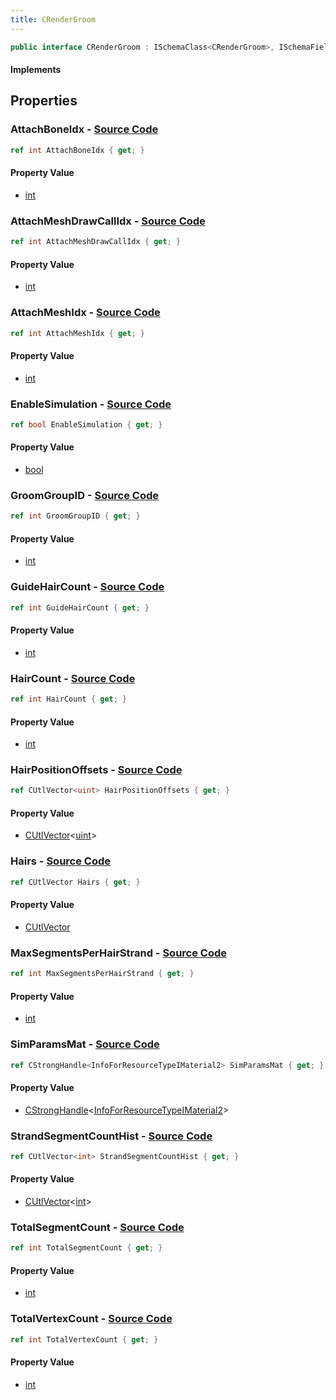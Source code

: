 ```yaml
---
title: CRenderGroom
---
```


```csharp
public interface CRenderGroom : ISchemaClass<CRenderGroom>, ISchemaField, ISchemaClass, INativeHandle
```

#### Implements

## Properties

### **AttachBoneIdx** - [Source Code](https://github.com/swiftly-solution/swiftlys2/blob/main/managed/src/SwiftlyS2.Generated/Schemas/Interfaces/CRenderGroom.cs#L37)

```csharp
ref int AttachBoneIdx { get; }
```

#### Property Value

- [int](https://learn.microsoft.com/dotnet/api/system.int32)

### **AttachMeshDrawCallIdx** - [Source Code](https://github.com/swiftly-solution/swiftlys2/blob/main/managed/src/SwiftlyS2.Generated/Schemas/Interfaces/CRenderGroom.cs#L41)

```csharp
ref int AttachMeshDrawCallIdx { get; }
```

#### Property Value

- [int](https://learn.microsoft.com/dotnet/api/system.int32)

### **AttachMeshIdx** - [Source Code](https://github.com/swiftly-solution/swiftlys2/blob/main/managed/src/SwiftlyS2.Generated/Schemas/Interfaces/CRenderGroom.cs#L39)

```csharp
ref int AttachMeshIdx { get; }
```

#### Property Value

- [int](https://learn.microsoft.com/dotnet/api/system.int32)

### **EnableSimulation** - [Source Code](https://github.com/swiftly-solution/swiftlys2/blob/main/managed/src/SwiftlyS2.Generated/Schemas/Interfaces/CRenderGroom.cs#L43)

```csharp
ref bool EnableSimulation { get; }
```

#### Property Value

- [bool](https://learn.microsoft.com/dotnet/api/system.boolean)

### **GroomGroupID** - [Source Code](https://github.com/swiftly-solution/swiftlys2/blob/main/managed/src/SwiftlyS2.Generated/Schemas/Interfaces/CRenderGroom.cs#L35)

```csharp
ref int GroomGroupID { get; }
```

#### Property Value

- [int](https://learn.microsoft.com/dotnet/api/system.int32)

### **GuideHairCount** - [Source Code](https://github.com/swiftly-solution/swiftlys2/blob/main/managed/src/SwiftlyS2.Generated/Schemas/Interfaces/CRenderGroom.cs#L27)

```csharp
ref int GuideHairCount { get; }
```

#### Property Value

- [int](https://learn.microsoft.com/dotnet/api/system.int32)

### **HairCount** - [Source Code](https://github.com/swiftly-solution/swiftlys2/blob/main/managed/src/SwiftlyS2.Generated/Schemas/Interfaces/CRenderGroom.cs#L29)

```csharp
ref int HairCount { get; }
```

#### Property Value

- [int](https://learn.microsoft.com/dotnet/api/system.int32)

### **HairPositionOffsets** - [Source Code](https://github.com/swiftly-solution/swiftlys2/blob/main/managed/src/SwiftlyS2.Generated/Schemas/Interfaces/CRenderGroom.cs#L19)

```csharp
ref CUtlVector<uint> HairPositionOffsets { get; }
```

#### Property Value

- [CUtlVector](/docs/api/-1)<[uint](https://learn.microsoft.com/dotnet/api/system.uint32)>

### **Hairs** - [Source Code](https://github.com/swiftly-solution/swiftlys2/blob/main/managed/src/SwiftlyS2.Generated/Schemas/Interfaces/CRenderGroom.cs#L17)

```csharp
ref CUtlVector Hairs { get; }
```

#### Property Value

- [CUtlVector](/docs/api/)

### **MaxSegmentsPerHairStrand** - [Source Code](https://github.com/swiftly-solution/swiftlys2/blob/main/managed/src/SwiftlyS2.Generated/Schemas/Interfaces/CRenderGroom.cs#L25)

```csharp
ref int MaxSegmentsPerHairStrand { get; }
```

#### Property Value

- [int](https://learn.microsoft.com/dotnet/api/system.int32)

### **SimParamsMat** - [Source Code](https://github.com/swiftly-solution/swiftlys2/blob/main/managed/src/SwiftlyS2.Generated/Schemas/Interfaces/CRenderGroom.cs#L21)

```csharp
ref CStrongHandle<InfoForResourceTypeIMaterial2> SimParamsMat { get; }
```

#### Property Value

- [CStrongHandle](/docs/api/shared/natives/cstronghandle-1)<[InfoForResourceTypeIMaterial2](/docs/api/shared/schemadefinitions/infoforresourcetypeimaterial2)>

### **StrandSegmentCountHist** - [Source Code](https://github.com/swiftly-solution/swiftlys2/blob/main/managed/src/SwiftlyS2.Generated/Schemas/Interfaces/CRenderGroom.cs#L23)

```csharp
ref CUtlVector<int> StrandSegmentCountHist { get; }
```

#### Property Value

- [CUtlVector](/docs/api/-1)<[int](https://learn.microsoft.com/dotnet/api/system.int32)>

### **TotalSegmentCount** - [Source Code](https://github.com/swiftly-solution/swiftlys2/blob/main/managed/src/SwiftlyS2.Generated/Schemas/Interfaces/CRenderGroom.cs#L33)

```csharp
ref int TotalSegmentCount { get; }
```

#### Property Value

- [int](https://learn.microsoft.com/dotnet/api/system.int32)

### **TotalVertexCount** - [Source Code](https://github.com/swiftly-solution/swiftlys2/blob/main/managed/src/SwiftlyS2.Generated/Schemas/Interfaces/CRenderGroom.cs#L31)

```csharp
ref int TotalVertexCount { get; }
```

#### Property Value

- [int](https://learn.microsoft.com/dotnet/api/system.int32)


